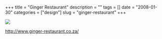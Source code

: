 +++
title = "Ginger Restaurant"
description = ""
tags = []
date = "2008-01-30"
categories = ["design"]
slug = "ginger-restaurant"
+++


 

  <div id="screens-thumbs" class="clearfix">
    <div class="txt-center" id="design-submission"><a href="http://www.ginger-restaurant.co.za/"><img id='bluga-thumbnail-1042' class='bluga-thumbnail large' src='//konigi.com/media/bluga/
wt47f281d4a3a26_0.jpg'/></a></div>  
  </div>   
<p><a href="http://www.ginger-restaurant.co.za/">http://www.ginger-restaurant.co.za/</a></p>




